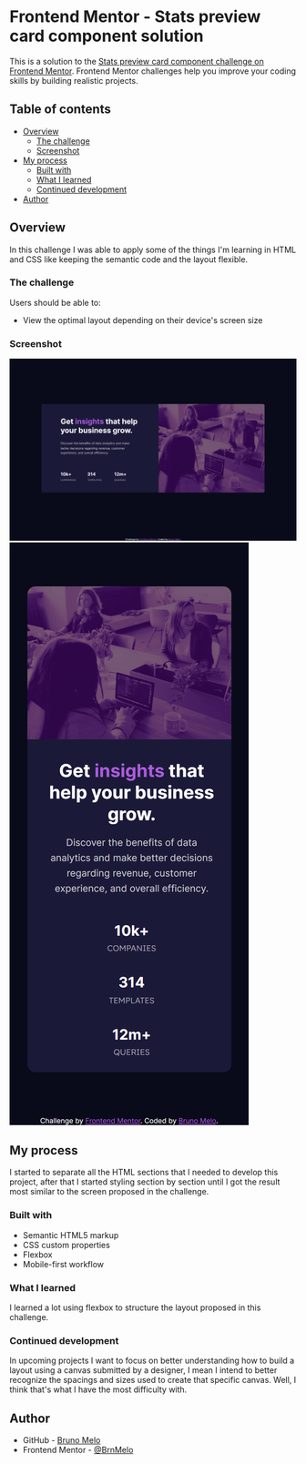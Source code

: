 # Frontend Mentor - Stats preview card component solution

This is a solution to the [Stats preview card component challenge on Frontend Mentor](https://www.frontendmentor.io/challenges/stats-preview-card-component-8JqbgoU62). Frontend Mentor challenges help you improve your coding skills by building realistic projects. 

## Table of contents

- [Overview](#overview)
  - [The challenge](#the-challenge)
  - [Screenshot](#screenshot)
- [My process](#my-process)
  - [Built with](#built-with)
  - [What I learned](#what-i-learned)
  - [Continued development](#continued-development)
- [Author](#author)



## Overview

In this challenge I was able to apply some of the things I'm learning in HTML and CSS like keeping the semantic code and the layout flexible.

### The challenge

Users should be able to:

- View the optimal layout depending on their device's screen size

### Screenshot

![Desktop-Layout-1440x900](./images/desktop-1440x900.png)
![Mobile-Layout-375x900](./images/mobile-375x900.png)

## My process

I started to separate all the HTML sections that I needed to develop this project, after that I started styling section by section until I got the result most similar to the screen proposed in the challenge.

### Built with

- Semantic HTML5 markup
- CSS custom properties
- Flexbox
- Mobile-first workflow

### What I learned

I learned a lot using flexbox to structure the layout proposed in this challenge.

### Continued development

In upcoming projects I want to focus on better understanding how to build a layout using a canvas submitted by a designer, I mean I intend to better recognize the spacings and sizes used to create that specific canvas. Well, I think that's what I have the most difficulty with.

## Author

- GitHub - [Bruno Melo](https://github.com/BrnMelo)
- Frontend Mentor - [@BrnMelo](https://www.frontendmentor.io/profile/BrnMelo)
